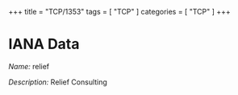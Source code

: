+++
title = "TCP/1353"
tags = [ "TCP" ]
categories = [ "TCP" ]
+++

# IANA Data

_Name:_ relief

_Description:_ Relief Consulting

